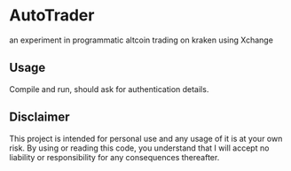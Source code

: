 # AutoTrader
an experiment in programmatic altcoin trading on kraken using Xchange

## Usage
Compile and run, should ask for authentication details. 

## Disclaimer
This project is intended for personal use and any usage of it is at your own risk.
By using or reading this code, you understand that I will accept no liability or responsibility for any consequences thereafter.
